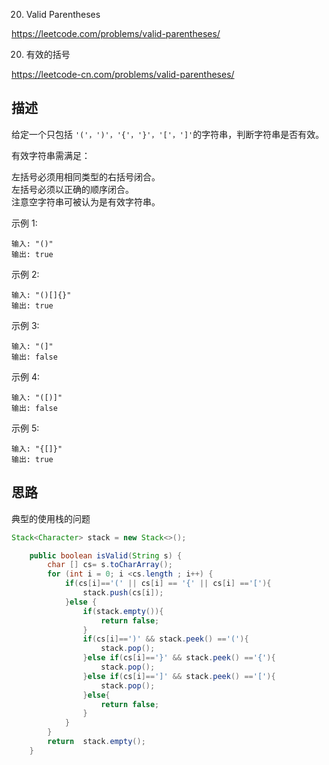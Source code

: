 20. Valid Parentheses

<https://leetcode.com/problems/valid-parentheses/>

20. 有效的括号

<https://leetcode-cn.com/problems/valid-parentheses/>

## 描述

给定一个只包括 `'('，')'，'{'，'}'，'['，']'`的字符串，判断字符串是否有效。

有效字符串需满足：

左括号必须用相同类型的右括号闭合。   
左括号必须以正确的顺序闭合。   
注意空字符串可被认为是有效字符串。     

示例 1:
```
输入: "()"
输出: true
```
示例 2:
```
输入: "()[]{}"
输出: true
```
示例 3:
```
输入: "(]"
输出: false
```
示例 4:
```
输入: "([)]"
输出: false
```
示例 5:
```
输入: "{[]}"
输出: true
```


## 思路

典型的使用栈的问题

```java
Stack<Character> stack = new Stack<>();

    public boolean isValid(String s) {
        char [] cs= s.toCharArray();
        for (int i = 0; i <cs.length ; i++) {
            if(cs[i]=='(' || cs[i] == '{' || cs[i] =='['){
                stack.push(cs[i]);
            }else {
                if(stack.empty()){
                    return false;
                }
                if(cs[i]==')' && stack.peek() =='('){
                    stack.pop();
                }else if(cs[i]=='}' && stack.peek() =='{'){
                    stack.pop();
                }else if(cs[i]==']' && stack.peek() =='['){
                    stack.pop();
                }else{
                    return false;
                }
            }
        }
        return  stack.empty();
    }
```